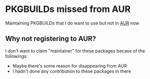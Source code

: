 # PKGBUILDs missed from AUR

Maintaining PKGBUILDs that I do want to use but not in [AUR](https://aur.archlinux.org/) now

## Why not registering to AUR?

I don't want to claim "maintainer" for these packages becase of the followings:

- Maybe there's some reason for disappearing from AUR
- I hadn't done any contribution to these packages in there

